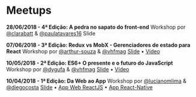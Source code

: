 # Meetups

**28/06/2018 - 4ª Edição: A pedra no sapato do front-end**
Workshop por [@clarabatt](https://github.com/clarabatt) & [@paulatavares16](https://github.com/paulatavares16)
Slide

**07/06/2018 - 3ª Edição: Redux vs MobX - Gerenciadores de estado para React**
Workshop por [@arthur-souza](https://github.com/arthur-souza) & [@vhfmag](https://github.com/vhfmag)
[Slide](http://slides.com/vhfmag/react-state-management#/) • [Vídeo](https://www.youtube.com/watch?v=XmOzPq921jc)

**10/05/2018 - 2ª Edição: ES6+ O presente e o futuro do JavaScript**
Workshop por [@dygufa](https://github.com/dygufa) & [@vhfmag](https://github.com/vhfmag)
[Slide](http://slides.com/vhfmag/es6plus#/) • [Vídeo](https://www.youtube.com/watch?v=JppFXOe_ksI)

**10/04/2018 - 1ª Edição: Da Web ao App**
Workshop por [@lucianomlima](https://github.com/lucianomlima) & [@diegocosta](https://github.com/diegocosta)
[Slide](http://slides.com/lucianolima/workshop-react/fullscreen) • [App Web ReactJS](https://github.com/ReactSSA/meetup1-web) • [App React-Native](https://github.com/ReactSSA/meetup1-app)

